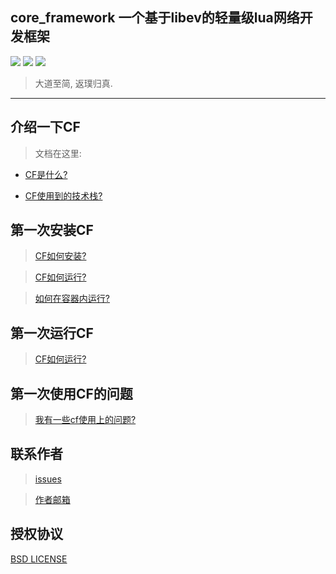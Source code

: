 ## core_framework 一个基于libev的轻量级lua网络开发框架
<p>
  <a href="https://github.com/CandyMi/core_framework/blob/master/LICENSE">
  <img src="https://img.shields.io/badge/license-BSD-brightgreen.svg"></a>
  <a href="https://www.lua.org/">
  <img src="https://img.shields.io/badge/Language-Lua-blue.svg"></a>
  <a href="https://github.com/CandyMi">
  <img src="https://img.shields.io/badge/Author-CandyMi-red.svg"></a>
</p>

>   大道至简, 返璞归真. 

---

## 介绍一下CF

>	文档在这里:

*   [CF是什么?](https://github.com/CandyMi/core_framework/wiki/home)

*   [CF使用到的技术栈?](https://github.com/CandyMi/core_framework/wiki/MAP)

## 第一次安装CF

>   [CF如何安装?](https://github.com/CandyMi/core_framework/wiki/install)

>   [CF如何运行?](https://github.com/CandyMi/core_framework/wiki/RUN)

>   [如何在容器内运行?](https://github.com/CandyMi/core_framework/wiki/Docker)

## 第一次运行CF

>   [CF如何运行?](https://github.com/CandyMi/core_framework/wiki/RUN)

## 第一次使用CF的问题

>   [我有一些cf使用上的问题?](https://github.com/CandyMi/core_framework/wiki/QA)

## 联系作者

>   [issues](https://github.com/CandyMi/core_framework/issues)

>   <a href="mailto:869646063@qq.com">作者邮箱</a>

## 授权协议

[BSD LICENSE](https://github.com/CandyMi/core_framework/blob/master/LICENSE)